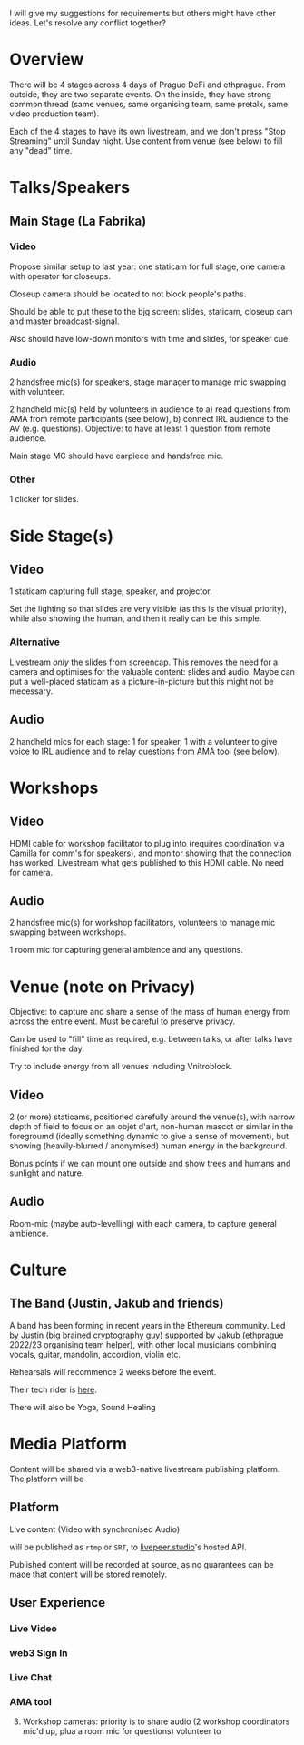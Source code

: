 I will give my suggestions for requirements but others might have other ideas. Let's resolve any conflict together?

# Overview

There will be 4 stages across 4 days of Prague DeFi and ethprague. From outside, they are two separate events. On the inside, they have strong common thread (same venues, same organising team, same pretalx, same video production team).

Each of the 4 stages to have its own livestream, and we don't press "Stop Streaming" until Sunday night. Use content from venue (see below) to fill any "dead" time.

# Talks/Speakers

## Main Stage (La Fabrika)

### Video

Propose similar setup to last year: one staticam for full stage, one camera with operator for closeups.

Closeup camera should be located to not block people's paths.

Should be able to put these to the bjg screen: slides, staticam, closeup cam and master broadcast-signal.

Also should have low-down monitors with time and slides, for speaker cue.

### Audio

2 handsfree mic(s) for speakers, stage manager to manage mic swapping with volunteer.

2 handheld mic(s) held by volunteers in audience to a) read questions from AMA from remote participants (see below), b) connect IRL audience to the AV (e.g. questions). Objective: to have at least 1 question from remote audience.


Main stage MC should have earpiece and handsfree mic.

### Other

1 clicker for slides.




# Side Stage(s)

## Video

1 staticam capturing full stage, speaker, and projector.

Set the lighting so that slides are very visible (as this is the visual priority), while also showing the human, and then it really can be this simple.

### Alternative

Livestream *only* the slides from screencap. This removes the need for a camera and optimises for the valuable content: slides and audio. Maybe can put a well-placed staticam as a picture-in-picture but this might not be mecessary.

## Audio

2 handheld mics for each stage: 1 for speaker, 1 with a volunteer to give voice to IRL audience and to relay questions from AMA tool (see below).


# Workshops

## Video

HDMI cable for workshop facilitator to plug into (requires coordination via Camilla for comm's for speakers), and monitor showing that the connection has worked. Livestream what gets published to this HDMI cable. No need for camera.

## Audio

2 handsfree mic(s) for workshop facilitators, volunteers to manage mic swapping between workshops.

1 room mic for capturing general ambience and any questions.

# Venue (note on Privacy)

Objective: to capture and share a sense of the mass of human energy from across the entire event. Must be careful to preserve privacy.

Can be used to "fill" time as required,
e.g. between talks, or after talks have finished for the day.

Try to include energy from all venues including Vnitroblock.



## Video

2 (or more) staticams, positioned carefully around the venue(s), with narrow depth of field to focus on an objet d'art, non-human mascot or similar in the foregroumd (ideally something dynamic to give a sense of movement), but showing (heavily-blurred / anonymised) human energy in the background.


Bonus points if we can mount one outside and show trees and humans and sunlight and nature.

## Audio

Room-mic (maybe auto-levelling) with each camera, to capture general ambience.

# Culture

## The Band (Justin, Jakub and friends)

A band has been forming in recent years in the Ethereum community. Led by Justin (big brained cryptography guy) supported by Jakub (ethprague 2022/23 organising team helper), with other local musicians combining vocals, guitar, mandolin, accordion, violin etc.

Rehearsals will recommence 2 weeks before the event.

Their tech rider is [here](https://github.com/chrishobcroft/ethprague/blob/09639fc5cd576fa55cd7f39eb73793de3bd30ec1/Justin-Holmes-technical-rider-3.0.0.pdf).

There will also be Yoga, Sound Healing



# Media Platform

Content will be shared via a web3-native livestream publishing platform. The platform will be 

## Platform

Live content (Video with synchronised Audio)

will be published as `rtmp` or `SRT`, to [livepeer.studio](https://livepeer.studio)'s hosted API.

Published content will be recorded at source, as no guarantees can be made that content will be stored remotely.

## User Experience

### Live Video

### web3 Sign In

### Live Chat

### AMA tool

 



3. Workshop cameras: priority is to share audio (2 workshop coordinators mic'd up, plua a room mic for questions) volunteer to
